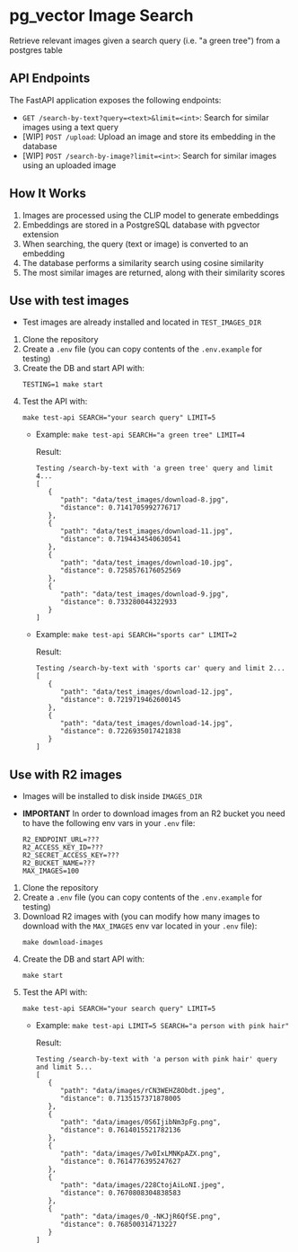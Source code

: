 # pg_vector Image Search

Retrieve relevant images given a search query (i.e. "a green tree") from a postgres table

## API Endpoints

The FastAPI application exposes the following endpoints:

- `GET /search-by-text?query=<text>&limit=<int>`: Search for similar images using a text query
- [WIP] `POST /upload`: Upload an image and store its embedding in the database
- [WIP] `POST /search-by-image?limit=<int>`: Search for similar images using an uploaded image


## How It Works

1. Images are processed using the CLIP model to generate embeddings
2. Embeddings are stored in a PostgreSQL database with pgvector extension
3. When searching, the query (text or image) is converted to an embedding
4. The database performs a similarity search using cosine similarity
5. The most similar images are returned, along with their similarity scores


## Use with **test images**
- Test images are already installed and located in `TEST_IMAGES_DIR`

1. Clone the repository
2. Create a `.env` file (you can copy contents of the `.env.example` for testing)
3. Create the DB and start API with:
   ```
   TESTING=1 make start
   ```
4. Test the API with:
   ```
   make test-api SEARCH="your search query" LIMIT=5
   ```
   - Example: 
      `make test-api SEARCH="a green tree" LIMIT=4`
            
      Result:
      ```
      Testing /search-by-text with 'a green tree' query and limit 4...
      [
         {
            "path": "data/test_images/download-8.jpg",
            "distance": 0.7141705992776717
         },
         {
            "path": "data/test_images/download-11.jpg",
            "distance": 0.7194434540630541
         },
         {
            "path": "data/test_images/download-10.jpg",
            "distance": 0.7258576176052569
         },
         {
            "path": "data/test_images/download-9.jpg",
            "distance": 0.733280044322933
         }
      ]
      ```
   - Example: 
      `make test-api SEARCH="sports car" LIMIT=2`
            
      Result:
      ```
      Testing /search-by-text with 'sports car' query and limit 2...
      [
         {
            "path": "data/test_images/download-12.jpg",
            "distance": 0.7219719462600145
         },
         {
            "path": "data/test_images/download-14.jpg",
            "distance": 0.7226935017421838
         }
      ]
      ```



## Use with **R2 images**
- Images will be installed to disk inside `IMAGES_DIR`

- **IMPORTANT** In order to download images from an R2 bucket you need to have the following env vars in your `.env` file:
   ```
   R2_ENDPOINT_URL=???
   R2_ACCESS_KEY_ID=???
   R2_SECRET_ACCESS_KEY=???
   R2_BUCKET_NAME=???
   MAX_IMAGES=100
   ```

1. Clone the repository
2. Create a `.env` file (you can copy contents of the `.env.example` for testing)
3. Download R2 images with (you can modify how many images to download with the `MAX_IMAGES` env var located in your `.env` file):
   ```
   make download-images
   ```
3. Create the DB and start API with:
   ```
   make start
   ```
4. Test the API with:
   ```
   make test-api SEARCH="your search query" LIMIT=5
   ```
   - Example: 
      `make test-api LIMIT=5 SEARCH="a person with pink hair"`
      
      Result:
      ```
      Testing /search-by-text with 'a person with pink hair' query and limit 5...
      [
         {
            "path": "data/images/rCN3WEHZ8Obdt.jpeg",
            "distance": 0.7135157371878005
         },
         {
            "path": "data/images/0S6IjibNm3pFg.png",
            "distance": 0.7614015521782136
         },
         {
            "path": "data/images/7w0IxLMNKpAZX.png",
            "distance": 0.7614776395247627
         },
         {
            "path": "data/images/228CtojAiLoNI.jpeg",
            "distance": 0.7670808304838583
         },
         {
            "path": "data/images/0_-NKJjR6QfSE.png",
            "distance": 0.768500314713227
         }
      ]
      ```
